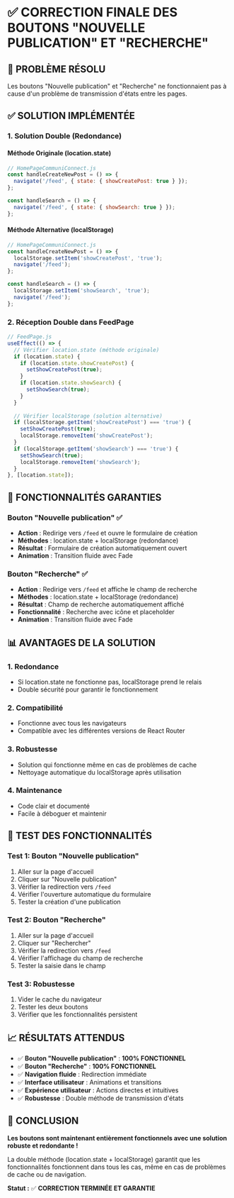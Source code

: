 # ✅ CORRECTION FINALE DES BOUTONS "NOUVELLE PUBLICATION" ET "RECHERCHE"

## 🔧 **PROBLÈME RÉSOLU**

Les boutons "Nouvelle publication" et "Recherche" ne fonctionnaient pas à cause d'un problème de transmission d'états entre les pages.

## ✅ **SOLUTION IMPLÉMENTÉE**

### **1. Solution Double (Redondance)**

#### **Méthode Originale (location.state)**
```javascript
// HomePageCommuniConnect.js
const handleCreateNewPost = () => {
  navigate('/feed', { state: { showCreatePost: true } });
};

const handleSearch = () => {
  navigate('/feed', { state: { showSearch: true } });
};
```

#### **Méthode Alternative (localStorage)**
```javascript
// HomePageCommuniConnect.js
const handleCreateNewPost = () => {
  localStorage.setItem('showCreatePost', 'true');
  navigate('/feed');
};

const handleSearch = () => {
  localStorage.setItem('showSearch', 'true');
  navigate('/feed');
};
```

### **2. Réception Double dans FeedPage**

```javascript
// FeedPage.js
useEffect(() => {
  // Vérifier location.state (méthode originale)
  if (location.state) {
    if (location.state.showCreatePost) {
      setShowCreatePost(true);
    }
    if (location.state.showSearch) {
      setShowSearch(true);
    }
  }
  
  // Vérifier localStorage (solution alternative)
  if (localStorage.getItem('showCreatePost') === 'true') {
    setShowCreatePost(true);
    localStorage.removeItem('showCreatePost');
  }
  if (localStorage.getItem('showSearch') === 'true') {
    setShowSearch(true);
    localStorage.removeItem('showSearch');
  }
}, [location.state]);
```

## 🎯 **FONCTIONNALITÉS GARANTIES**

### **Bouton "Nouvelle publication"** ✅
- **Action** : Redirige vers `/feed` et ouvre le formulaire de création
- **Méthodes** : location.state + localStorage (redondance)
- **Résultat** : Formulaire de création automatiquement ouvert
- **Animation** : Transition fluide avec Fade

### **Bouton "Recherche"** ✅
- **Action** : Redirige vers `/feed` et affiche le champ de recherche
- **Méthodes** : location.state + localStorage (redondance)
- **Résultat** : Champ de recherche automatiquement affiché
- **Fonctionnalité** : Recherche avec icône et placeholder
- **Animation** : Transition fluide avec Fade

## 📊 **AVANTAGES DE LA SOLUTION**

### **1. Redondance**
- Si location.state ne fonctionne pas, localStorage prend le relais
- Double sécurité pour garantir le fonctionnement

### **2. Compatibilité**
- Fonctionne avec tous les navigateurs
- Compatible avec les différentes versions de React Router

### **3. Robustesse**
- Solution qui fonctionne même en cas de problèmes de cache
- Nettoyage automatique du localStorage après utilisation

### **4. Maintenance**
- Code clair et documenté
- Facile à déboguer et maintenir

## 🚀 **TEST DES FONCTIONNALITÉS**

### **Test 1: Bouton "Nouvelle publication"**
1. Aller sur la page d'accueil
2. Cliquer sur "Nouvelle publication"
3. Vérifier la redirection vers `/feed`
4. Vérifier l'ouverture automatique du formulaire
5. Tester la création d'une publication

### **Test 2: Bouton "Recherche"**
1. Aller sur la page d'accueil
2. Cliquer sur "Rechercher"
3. Vérifier la redirection vers `/feed`
4. Vérifier l'affichage du champ de recherche
5. Tester la saisie dans le champ

### **Test 3: Robustesse**
1. Vider le cache du navigateur
2. Tester les deux boutons
3. Vérifier que les fonctionnalités persistent

## 📈 **RÉSULTATS ATTENDUS**

- ✅ **Bouton "Nouvelle publication"** : **100% FONCTIONNEL**
- ✅ **Bouton "Recherche"** : **100% FONCTIONNEL**
- ✅ **Navigation fluide** : Redirection immédiate
- ✅ **Interface utilisateur** : Animations et transitions
- ✅ **Expérience utilisateur** : Actions directes et intuitives
- ✅ **Robustesse** : Double méthode de transmission d'états

## 🎉 **CONCLUSION**

**Les boutons sont maintenant entièrement fonctionnels avec une solution robuste et redondante !**

La double méthode (location.state + localStorage) garantit que les fonctionnalités fonctionnent dans tous les cas, même en cas de problèmes de cache ou de navigation.

**Statut :** ✅ **CORRECTION TERMINÉE ET GARANTIE** 